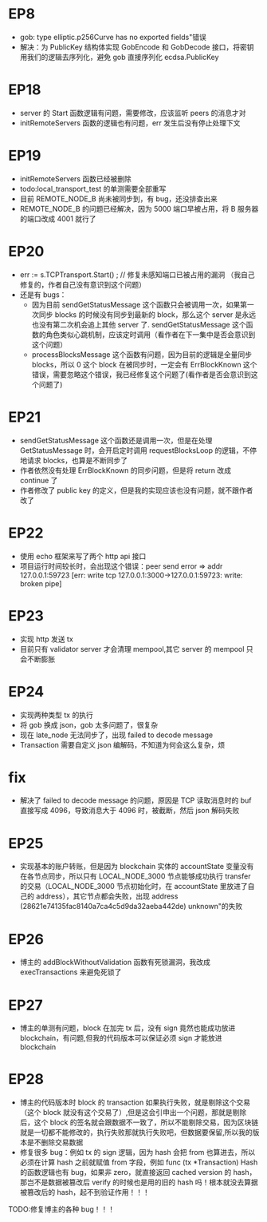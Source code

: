 # EP8

- gob: type elliptic.p256Curve has no exported fields"错误
- 解决：为 PublicKey 结构体实现 GobEncode 和 GobDecode 接口，将密钥用我们的逻辑去序列化，避免 gob 直接序列化 ecdsa.PublicKey

# EP18

- server 的 Start 函数逻辑有问题，需要修改，应该监听 peers 的消息才对
- initRemoteServers 函数的逻辑也有问题，err 发生后没有停止处理下文

# EP19

- initRemoteServers 函数已经被删除
- todo:local_transport_test 的单测需要全部重写
- 目前 REMOTE_NODE_B 尚未被同步到，有 bug，还没排查出来
- REMOTE_NODE_B 的问题已经解决，因为 5000 端口早被占用，将 B 服务器的端口改成 4001 就行了

# EP20

- err := s.TCPTransport.Start() ; // 修复未感知端口已被占用的漏洞 （我自己修复的，作者自己没有意识到这个问题）
- 还是有 bugs：
  - 因为目前 sendGetStatusMessage 这个函数只会被调用一次，如果第一次同步 blocks 的时候没有同步到最新的 block，那么这个 server 是永远也没有第二次机会追上其他 server 了. sendGetStatusMessage 这个函数的角色类似心跳机制，应该定时调用（看作者在下一集中是否会意识到这个问题）
  - processBlocksMessage 这个函数有问题，因为目前的逻辑是全量同步 blocks，所以 0 这个 block 在被同步时，一定会有 ErrBlockKnown 这个错误，需要忽略这个错误，我已经修复这个问题了(看作者是否会意识到这个问题了)

# EP21

- sendGetStatusMessage 这个函数还是调用一次，但是在处理 GetStatusMessage 时，会开启定时调用 requestBlocksLoop 的逻辑，不停地请求 blocks，也算是不断同步了
- 作者依然没有处理 ErrBlockKnown 的同步问题，但是将 return 改成 continue 了
- 作者修改了 public key 的定义，但是我的实现应该也没有问题，就不跟作者改了

# EP22

- 使用 echo 框架来写了两个 http api 接口
- 项目运行时间较长时，会出现这个错误：peer send error => addr 127.0.0.1:59723 [err: write tcp 127.0.0.1:3000->127.0.0.1:59723: write: broken pipe]

# EP23

- 实现 http 发送 tx
- 目前只有 validator server 才会清理 mempool,其它 server 的 mempool 只会不断膨胀

# EP24

- 实现两种类型 tx 的执行
- 将 gob 换成 json，gob 太多问题了，很复杂
- 现在 late_node 无法同步了，出现 failed to decode message
- Transaction 需要自定义 json 编解码，不知道为何会这么复杂，烦

# fix

- 解决了 failed to decode message 的问题，原因是 TCP 读取消息时的 buf 直接写成 4096，导致消息大于 4096 时，被截断，然后 json 解码失败

# EP25

- 实现基本的账户转账，但是因为 blockchain 实体的 accountState 变量没有在各节点同步，所以只有 LOCAL_NODE_3000 节点能够成功执行 transfer 的交易（LOCAL_NODE_3000 节点初始化时，在 accountState 里放进了自己的 address），其它节点都会失败，出现 address (28621e74135fac8140a7ca4c5d9da32aeba442de) unknown"的失败

# EP26

- 博主的 addBlockWithoutValidation 函数有死锁漏洞，我改成 execTransactions 来避免死锁了

# EP27

- 博主的单测有问题，block 在加完 tx 后，没有 sign 竟然也能成功放进 blockchain，有问题,但我的代码版本可以保证必须 sign 才能放进 blockchain

# EP28

- 博主的代码版本时 block 的 transaction 如果执行失败，就是剔除这个交易（这个 block 就没有这个交易了）,但是这会引申出一个问题，那就是剔除后，这个 block 的签名就会跟数据不一致了，所以不能剔除交易，因为区块链就是一切都不能修改的，执行失败那就执行失败吧，但数据要保留,所以我的版本是不删除交易数据
- 修复很多 bug：例如 tx 的 sign 逻辑，因为 hash 会把 from 也算进去，所以必须在计算 hash 之前就赋值 from 字段，例如 func (tx \*Transaction) Hash 的函数逻辑也有 bug，如果非 zero，就直接返回 cached version 的 hash，那岂不是数据被篡改后 verify 的时候也是用的旧的 hash 吗！根本就没去算据被篡改后的 hash，起不到验证作用！！！

TODO:修复博主的各种 bug！！！

